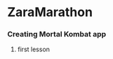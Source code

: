 <h1 style="text-aling: center;">ZaraMarathon</h1>

<h3>Creating Mortal Kombat app</h3>

<ol>
	<li>first lesson</li>
</ol>
